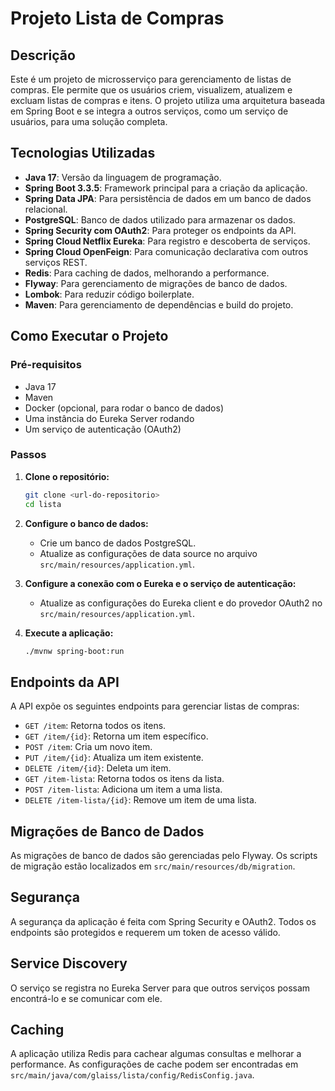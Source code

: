 # Projeto Lista de Compras

## Descrição

Este é um projeto de microsserviço para gerenciamento de listas de compras. Ele permite que os usuários criem,
visualizem, atualizem e excluam listas de compras e itens. O projeto utiliza uma arquitetura baseada em Spring Boot e se
integra a outros serviços, como um serviço de usuários, para uma solução completa.

## Tecnologias Utilizadas

* **Java 17**: Versão da linguagem de programação.
* **Spring Boot 3.3.5**: Framework principal para a criação da aplicação.
* **Spring Data JPA**: Para persistência de dados em um banco de dados relacional.
* **PostgreSQL**: Banco de dados utilizado para armazenar os dados.
* **Spring Security com OAuth2**: Para proteger os endpoints da API.
* **Spring Cloud Netflix Eureka**: Para registro e descoberta de serviços.
* **Spring Cloud OpenFeign**: Para comunicação declarativa com outros serviços REST.
* **Redis**: Para caching de dados, melhorando a performance.
* **Flyway**: Para gerenciamento de migrações de banco de dados.
* **Lombok**: Para reduzir código boilerplate.
* **Maven**: Para gerenciamento de dependências e build do projeto.

## Como Executar o Projeto

### Pré-requisitos

* Java 17
* Maven
* Docker (opcional, para rodar o banco de dados)
* Uma instância do Eureka Server rodando
* Um serviço de autenticação (OAuth2)

### Passos

1. **Clone o repositório:**
   ```bash
   git clone <url-do-repositorio>
   cd lista
   ```

2. **Configure o banco de dados:**
    * Crie um banco de dados PostgreSQL.
    * Atualize as configurações de data source no arquivo `src/main/resources/application.yml`.

3. **Configure a conexão com o Eureka e o serviço de autenticação:**
    * Atualize as configurações do Eureka client e do provedor OAuth2 no `src/main/resources/application.yml`.

4. **Execute a aplicação:**
   ```bash
   ./mvnw spring-boot:run
   ```

## Endpoints da API

A API expõe os seguintes endpoints para gerenciar listas de compras:

* `GET /item`: Retorna todos os itens.
* `GET /item/{id}`: Retorna um item específico.
* `POST /item`: Cria um novo item.
* `PUT /item/{id}`: Atualiza um item existente.
* `DELETE /item/{id}`: Deleta um item.
* `GET /item-lista`: Retorna todos os itens da lista.
* `POST /item-lista`: Adiciona um item a uma lista.
* `DELETE /item-lista/{id}`: Remove um item de uma lista.

## Migrações de Banco de Dados

As migrações de banco de dados são gerenciadas pelo Flyway. Os scripts de migração estão localizados em
`src/main/resources/db/migration`.

## Segurança

A segurança da aplicação é feita com Spring Security e OAuth2. Todos os endpoints são protegidos e requerem um token de
acesso válido.

## Service Discovery

O serviço se registra no Eureka Server para que outros serviços possam encontrá-lo e se comunicar com ele.

## Caching

A aplicação utiliza Redis para cachear algumas consultas e melhorar a performance. As configurações de cache podem ser
encontradas em `src/main/java/com/glaiss/lista/config/RedisConfig.java`.
